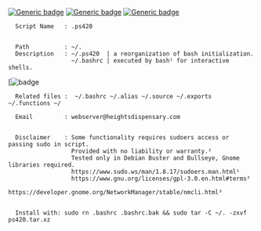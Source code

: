                       

[![Generic badge](https://img.shields.io/badge/.BASHRC-RE~ORGANIZED-<COLOR>.svg)](https://shields.io/)
[![Generic badge](https://img.shields.io/badge/.bash.rc~.ps420~.alias~.source~.exports~.functions-<COLOR>.svg)](https://shields.io/)
[![Generic badge](https://img.shields.io/badge/LICENSED-MIT-<COLOR>.svg)](https://shields.io/)


                
      Script Name   : .ps420 


      Path          : ~/.                                                 
      Description   : ~/.ps420  | a reorganization of bash initialization.
                      ~/.bashrc | executed by bash¹ for interactive shells.
                                                       

 [![badge](https://user-images.githubusercontent.com/10424858/120164618-60644e00-c1c0-11eb-95bb-b1279c9f22be.png)


      Related files :  ~/.bashrc ~/.alias ~/.source ~/.exports ~/.functions ~/

      Email         : webserver@heightsdispensary.com 


      Disclaimer    : Some functionality requires sudoers access or passing sudo in script.
                      Provided with no liability or warranty.² 
                      Tested only in Debian Buster and Bullseye, Gnome libraries required.                      
                      https://www.sudo.ws/man/1.8.17/sudoers.man.html¹
                      https://www.gnu.org/licenses/gpl-3.0.en.html#terms² 
                      https://developer.gnome.org/NetworkManager/stable/nmcli.html³


      Install with: sudo rn .bashrc .bashrc.bak && sudo tar -C ~/. -zxvf ps420.tar.xz




